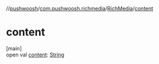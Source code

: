 //[pushwoosh](../../../index.md)/[com.pushwoosh.richmedia](../index.md)/[RichMedia](index.md)/[content](content.md)

# content

[main]\
open val [content](content.md): [String](https://developer.android.com/reference/kotlin/java/lang/String.html)
